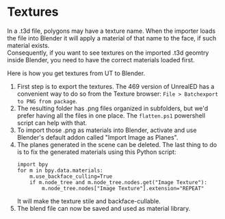 # Textures

In a .t3d file, polygons may have a texture name. When the importer loads the file into Blender it will apply a material of that name to the face, if such material exists.\
Consequently, if you want to see textures on the imported .t3d geomtry inside Blender, you need to have the correct materials loaded first.

Here is how you get textures from UT to Blender.

1. First step is to export the textures. The 469 version of UnrealED has a convenient way to do so from the Texture browser: `File > Batchexport to PNG from package`.
2. The resulting folder has .png files organized in subfolders, but we'd prefer having all the files in one place. The `flatten.ps1` powershell script can help with that.
3. To import those .png as materials into Blender, activate and use Blender's default addon called "Import Image as Planes".
4. The planes generated in the scene can be deleted. The last thing to do is to fix the generated materials using this Python script:
    ~~~
    import bpy
    for m in bpy.data.materials:
        m.use_backface_culling=True
        if m.node_tree and m.node_tree.nodes.get("Image Texture"):
            m.node_tree.nodes["Image Texture"].extension="REPEAT"
    ~~~
    It will make the texture stile and backface-cullable.
5. The blend file can now be saved and used as material library.